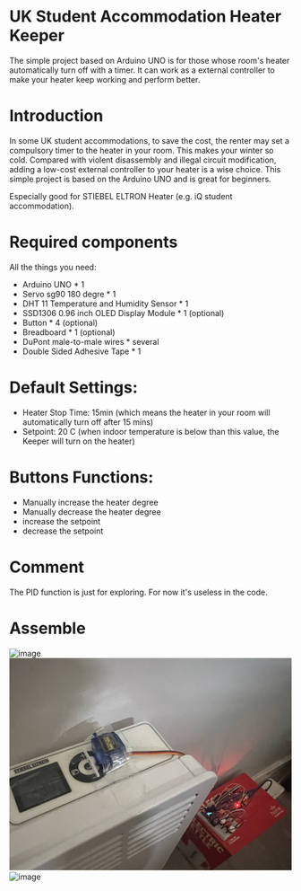 # UK Student Accommodation Heater Keeper
The simple project based on Arduino UNO is for those whose room's heater automatically turn off with a timer. It can work as a external controller to make your heater keep working and perform better.

# Introduction
In some UK student accommodations, to save the cost, the renter may set a compulsory timer to the heater in your room. This makes your winter so cold. Compared with violent disassembly and illegal circuit modification, adding a low-cost external controller to your heater is a wise choice. This simple project is based on the Arduino UNO and is great for beginners.

Especially good for STIEBEL ELTRON Heater (e.g. iQ student accommodation).

# Required components
All the things you need:
- Arduino UNO * 1
- Servo sg90 180 degre * 1
- DHT 11 Temperature and Humidity Sensor * 1
- SSD1306 0.96 inch OLED Display Module * 1 (optional)
- Button * 4 (optional)
- Breadboard * 1 (optional)
- DuPont male-to-male wires * several
- Double Sided Adhesive Tape * 1

# Default Settings:
- Heater Stop Time: 15min (which means the heater in your room will automatically turn off after 15 mins)
- Setpoint: 20 C (when indoor temperature is below than this value, the Keeper will turn on the heater)

# Buttons Functions:
- Manually increase the heater degree
- Manually decrease the heater degree
- increase the setpoint
- decrease the setpoint

# Comment
The PID function is just for exploring. For now it's useless in the code.

# Assemble
![image](https://github.com/ShirunK/UK-Student-Accommodation-Heater-Keeper/blob/main/DEMO/1.jpg)
![image](https://github.com/ShirunK/UK-Student-Accommodation-Heater-Keeper/blob/main/DEMO/2.jpg)
![image](https://github.com/ShirunK/UK-Student-Accommodation-Heater-Keeper/blob/main/DEMO/3.jpg)
